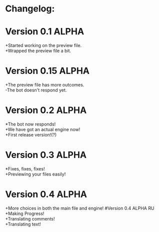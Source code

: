 # Changelog:
# Version 0.1 ALPHA
+Started working on the preview file.<br>
+Wrapped the preview file a bit.

# Version 0.15 ALPHA
+The preview file has more outcomes.<br>
-The bot doesn't respond yet.
# Version 0.2 ALPHA
*The bot now responds!<br>
+We have got an actual engine now!<br>
+First release version!(?)
# Version 0.3 ALPHA
*Fixes, fixes, fixes!<br>
+Previewing your files easily!
# Version 0.4 ALPHA
+More choices in both the main file and engine!
#Version 0.4 ALPHA RU
+Making Progress!<br>
+Translating comments!<br>
+Translating text!
